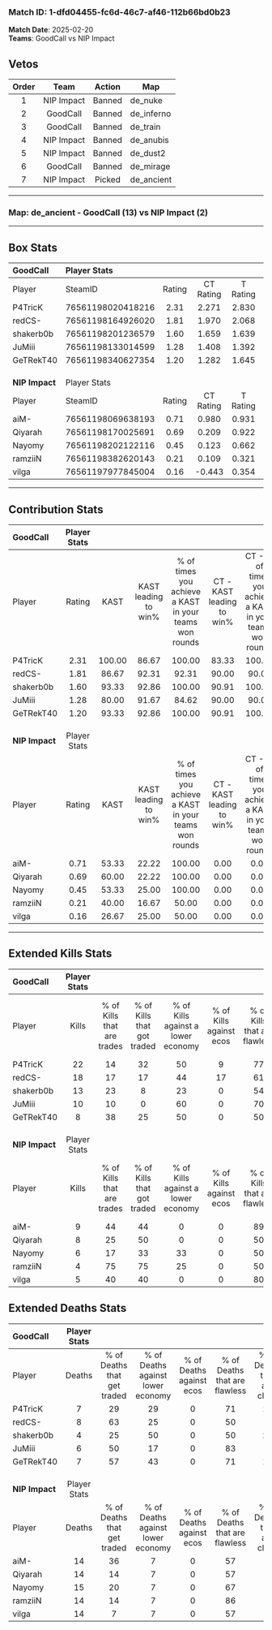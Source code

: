 ### Match ID: 1-dfd04455-fc6d-46c7-af46-112b66bd0b23  
**Match Date**: 2025-02-20  
**Teams**: GoodCall vs NIP Impact  

## Vetos  

| Order | Team | Action | Map |
| :---: | :--: | :----: | --- |
| 1 | NIP Impact | Banned | de_nuke |
| 2 | GoodCall | Banned | de_inferno |
| 3 | GoodCall | Banned | de_train |
| 4 | NIP Impact | Banned | de_anubis |
| 5 | NIP Impact | Banned | de_dust2 |
| 6 | GoodCall | Banned | de_mirage |
| 7 | NIP Impact | Picked | de_ancient |

---  

### **Map**: de_ancient - GoodCall (13) vs NIP Impact (2)  
---  

## Box Stats  

| **GoodCall**   | Player Stats      |        |           |          |        |       |       |         |        |      |     |
| :- | :- | :-: | :-: | :-: | :-: | :-: | :-: | :-: | :-: | :-: | :-: |
| Player         | SteamID           | Rating | CT Rating | T Rating |  KAST  |  ADR  | Kills | Assists | Deaths | K/D  | HS% |
| P4TricK        | 76561198020418216 |  2.31  |   2.271   |  2.830   | 100.00 | 149.8 |  22   |    3    |   7    | 3.14 | 63  |
| redCS-         | 76561198164926020 |  1.81  |   1.970   |  2.068   | 86.67  | 108.5 |  18   |    2    |   8    | 2.25 | 55  |
| shakerb0b      | 76561198201236579 |  1.60  |   1.659   |  1.639   | 93.33  | 70.2  |  13   |    4    |   4    | 3.25 | 46  |
| JuMiii         | 76561198133014599 |  1.28  |   1.408   |  1.392   | 80.00  | 79.9  |  10   |    3    |   6    | 1.67 | 30  |
| GeTRekT40      | 76561198340627354 |  1.20  |   1.282   |  1.645   | 93.33  | 66.7  |   8   |    5    |   7    | 1.14 | 50  |
|                |                   |        |           |          |        |       |       |         |        |      |     |
|                |                   |        |           |          |        |       |       |         |        |      |     |
|                |                   |        |           |          |        |       |       |         |        |      |     |
| **NIP Impact** | Player Stats      |        |           |          |        |       |       |         |        |      |     |
| Player         | SteamID           | Rating | CT Rating | T Rating |  KAST  |  ADR  | Kills | Assists | Deaths | K/D  | HS% |
| aiM-           | 76561198069638193 |  0.71  |   0.980   |  0.931   | 53.33  | 69.5  |   9   |    3    |   14   | 0.64 | 66  |
| Qiyarah        | 76561198170025691 |  0.69  |   0.209   |  0.922   | 60.00  | 68.0  |   8   |    2    |   14   | 0.57 | 75  |
| Nayomy         | 76561198202122116 |  0.45  |   0.123   |  0.662   | 53.33  | 51.1  |   6   |    3    |   15   | 0.40 | 66  |
| ramziiN        | 76561198382620143 |  0.21  |   0.109   |  0.321   | 40.00  | 33.7  |   4   |    2    |   14   | 0.29 | 25  |
| vilga          | 76561197977845004 |  0.16  |  -0.443   |  0.354   | 26.67  | 34.7  |   5   |    0    |   14   | 0.36 | 20  |
---  

## Contribution Stats  

| **GoodCall**   | Player Stats |        |                      |                                                        |                           |                                                             |                          |                                                            |
| :- | :-: | :-: | :-: | :-: | :-: | :-: | :-: | :-: |
| Player         |    Rating    |  KAST  | KAST leading to win% | % of times you achieve a KAST in your teams won rounds | CT - KAST leading to win% | CT - % of times you achieve a KAST in your teams won rounds | T - KAST leading to win% | T - % of times you achieve a KAST in your teams won rounds |
| P4TricK        |     2.31     | 100.00 |        86.67         |                         100.00                         |           83.33           |                           100.00                            |          100.00          |                           100.00                           |
| redCS-         |     1.81     | 86.67  |        92.31         |                         92.31                          |           90.00           |                            90.00                            |          100.00          |                           100.00                           |
| shakerb0b      |     1.60     | 93.33  |        92.86         |                         100.00                         |           90.91           |                           100.00                            |          100.00          |                           100.00                           |
| JuMiii         |     1.28     | 80.00  |        91.67         |                         84.62                          |           90.00           |                            90.00                            |          100.00          |                           66.67                            |
| GeTRekT40      |     1.20     | 93.33  |        92.86         |                         100.00                         |           90.91           |                           100.00                            |          100.00          |                           100.00                           |
|                |              |        |                      |                                                        |                           |                                                             |                          |                                                            |
|                |              |        |                      |                                                        |                           |                                                             |                          |                                                            |
|                |              |        |                      |                                                        |                           |                                                             |                          |                                                            |
| **NIP Impact** | Player Stats |        |                      |                                                        |                           |                                                             |                          |                                                            |
| Player         |    Rating    |  KAST  | KAST leading to win% | % of times you achieve a KAST in your teams won rounds | CT - KAST leading to win% | CT - % of times you achieve a KAST in your teams won rounds | T - KAST leading to win% | T - % of times you achieve a KAST in your teams won rounds |
| aiM-           |     0.71     | 53.33  |        22.22         |                         100.00                         |           0.00            |                            0.00                             |          28.57           |                           100.00                           |
| Qiyarah        |     0.69     | 60.00  |        22.22         |                         100.00                         |           0.00            |                            0.00                             |          25.00           |                           100.00                           |
| Nayomy         |     0.45     | 53.33  |        25.00         |                         100.00                         |           0.00            |                            0.00                             |          28.57           |                           100.00                           |
| ramziiN        |     0.21     | 40.00  |        16.67         |                         50.00                          |           0.00            |                            0.00                             |          20.00           |                           50.00                            |
| vilga          |     0.16     | 26.67  |        25.00         |                         50.00                          |           0.00            |                            0.00                             |          25.00           |                           50.00                            |
---  

## Extended Kills Stats  

| **GoodCall**   | Player Stats |                            |                            |                                    |                         |                              |                                 |                                       |                    |           |
| :- | :-: | :-: | :-: | :-: | :-: | :-: | :-: | :-: | :-: | :-: |
| Player         |    Kills     | % of Kills that are trades | % of Kills that got traded | % of Kills against a lower economy | % of Kills against ecos | % of Kills that are flawless | % of Kills that are close duels | % of Kills that are assisted by flash | Pistol Round Kills | AWP Kills |
| P4TricK        |      22      |             14             |             32             |                 50                 |            9            |              77              |                5                |                   5                   |         0          |     2     |
| redCS-         |      18      |             17             |             17             |                 44                 |           17            |              61              |                0                |                   6                   |         0          |     5     |
| shakerb0b      |      13      |             23             |             8              |                 23                 |            0            |              54              |                8                |                   0                   |         0          |     1     |
| JuMiii         |      10      |             10             |             0              |                 60                 |            0            |              70              |                0                |                  10                   |         4          |     1     |
| GeTRekT40      |      8       |             38             |             25             |                 50                 |            0            |              50              |                0                |                   0                   |         0          |     1     |
|                |              |                            |                            |                                    |                         |                              |                                 |                                       |                    |           |
|                |              |                            |                            |                                    |                         |                              |                                 |                                       |                    |           |
|                |              |                            |                            |                                    |                         |                              |                                 |                                       |                    |           |
| **NIP Impact** | Player Stats |                            |                            |                                    |                         |                              |                                 |                                       |                    |           |
| Player         |    Kills     | % of Kills that are trades | % of Kills that got traded | % of Kills against a lower economy | % of Kills against ecos | % of Kills that are flawless | % of Kills that are close duels | % of Kills that are assisted by flash | Pistol Round Kills | AWP Kills |
| aiM-           |      9       |             44             |             44             |                 0                  |            0            |              89              |               11                |                  22                   |         0          |     2     |
| Qiyarah        |      8       |             25             |             50             |                 0                  |            0            |              50              |               13                |                   0                   |         0          |     2     |
| Nayomy         |      6       |             17             |             33             |                 33                 |            0            |              50              |                0                |                   0                   |         0          |     0     |
| ramziiN        |      4       |             75             |             75             |                 25                 |            0            |              50              |                0                |                   0                   |         1          |     0     |
| vilga          |      5       |             40             |             40             |                 0                  |            0            |              80              |               20                |                   0                   |         0          |     0     |
## Extended Deaths Stats  

| **GoodCall**   | Player Stats |                             |                                   |                          |                               |                            |                           |               |
| :- | :-: | :-: | :-: | :-: | :-: | :-: | :-: | :-: |
| Player         |    Deaths    | % of Deaths that get traded | % of Deaths against lower economy | % of Deaths against ecos | % of Deaths that are flawless | % of Deaths that are close | % of Deaths while blinded | Deaths to AWP |
| P4TricK        |      7       |             29              |                29                 |            0             |              71               |             14             |             0             |       0       |
| redCS-         |      8       |             63              |                25                 |            0             |              50               |             0              |            13             |       1       |
| shakerb0b      |      4       |             25              |                50                 |            0             |              50               |             25             |             0             |       0       |
| JuMiii         |      6       |             50              |                17                 |            0             |              83               |             0              |             0             |       0       |
| GeTRekT40      |      7       |             57              |                43                 |            0             |              71               |             14             |            14             |       0       |
|                |              |                             |                                   |                          |                               |                            |                           |               |
|                |              |                             |                                   |                          |                               |                            |                           |               |
|                |              |                             |                                   |                          |                               |                            |                           |               |
| **NIP Impact** | Player Stats |                             |                                   |                          |                               |                            |                           |               |
| Player         |    Deaths    | % of Deaths that get traded | % of Deaths against lower economy | % of Deaths against ecos | % of Deaths that are flawless | % of Deaths that are close | % of Deaths while blinded | Deaths to AWP |
| aiM-           |      14      |             36              |                 7                 |            0             |              57               |             7              |             0             |       1       |
| Qiyarah        |      14      |             14              |                 7                 |            0             |              57               |             0              |             0             |       1       |
| Nayomy         |      15      |             20              |                 7                 |            0             |              67               |             7              |             7             |       1       |
| ramziiN        |      14      |             14              |                 7                 |            0             |              86               |             0              |             7             |       0       |
| vilga          |      14      |              7              |                 7                 |            0             |              57               |             0              |             7             |       1       |

